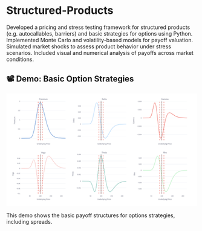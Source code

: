 # Structured-Products
Developed a pricing and stress testing framework for structured products (e.g. autocallables, barriers) and basic strategies for options using Python. Implemented Monte Carlo and volatility-based models for payoff valuation. Simulated market shocks to assess product behavior under stress scenarios. Included visual and numerical analysis of payoffs across market conditions.

## 📽️ Demo: Basic Option Strategies

[![Watch the demo](Demo%20Videos/Basic%20Strategies.png)](https://youtu.be/WM0zSpVz194)

This demo shows the basic payoff structures for options strategies, including spreads.

